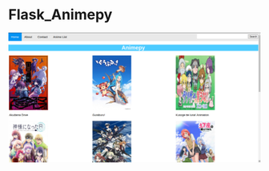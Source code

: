 # Flask_Animepy
![alt text](https://github.com/AlternateRacoon/Flask_Animepy/raw/master/animepy_screenshot.png)
